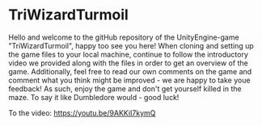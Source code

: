 # TriWizardTurmoil
Hello and welcome to the gitHub repository of the UnityEngine-game "TriWizardTurmoil", happy too see you here!
When cloning and setting up the game files to your local machine, continue to follow the introductory video we provided along with the files in order to get an overview of the game. Additionally, feel free to read our own comments on the game and comment what you think might be improved - we are happy to take youe feedback!
As such, enjoy the game and don't get yourself killed in the maze. To say it like Dumbledore would - good luck!

To the video: https://youtu.be/9AKKiI7kymQ
